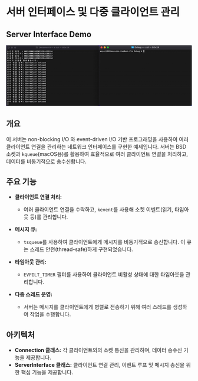 # 서버 인터페이스 및 다중 클라이언트 관리

## Server Interface Demo
<p align="center">
  <img src="imgs/server interface protocol test.gif">
  <br>
</p>

## 개요
이 서버는 non-blocking I/O 와 event-driven I/O 기반 프로그래밍을 사용하여 여러 클라이언트 연결을 관리하는 네트워크 인터페이스를 구현한 예제입니다. 서버는 BSD 소켓과 `kqueue`(macOS용)를 활용하여 효율적으로 여러 클라이언트 연결을 처리하고, 데이터를 비동기적으로 송수신합니다.

## 주요 기능
- **클라이언트 연결 처리:** 
  - 여러 클라이언트 연결을 수락하고, `kevent`를 사용해 소켓 이벤트(읽기, 타임아웃 등)를 관리합니다.
  
- **메시지 큐:** 
  - `tsqueue`를 사용하여 클라이언트에게 메시지를 비동기적으로 송신합니다. 이 큐는 스레드 안전(thread-safe)하게 구현되었습니다.
  
- **타임아웃 관리:** 
  - `EVFILT_TIMER` 필터를 사용하여 클라이언트 비활성 상태에 대한 타임아웃을 관리합니다.

- **다중 스레드 운영:** 
  - 서버는 메시지를 클라이언트에게 병렬로 전송하기 위해 여러 스레드를 생성하여 작업을 수행합니다.

## 아키텍처
- **Connection 클래스:** 각 클라이언트와의 소켓 통신을 관리하며, 데이터 송수신 기능을 제공합니다.
- **ServerInterface 클래스:** 클라이언트 연결 관리, 이벤트 루프 및 메시지 송신을 위한 핵심 기능을 제공합니다.
